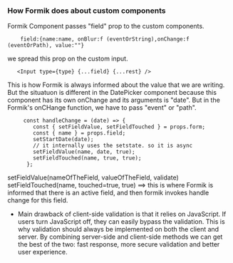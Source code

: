 ### How Formik does about custom components

Formik Component passes "field" prop to the custom components. 

        field:{name:name, onBlur:f (eventOrString),onChange:f (eventOrPath), value:""}
        
 we spread this prop on the custom input.
 
       <Input type={type} {...field} {...rest} />
 
 This is how Formik is always informed about the value that we are writing. But the situatuon is different in the DatePicker component because this component has its own onChange and its arguments is "date". But in the Formik's onCHange function, we have to pass "event" or "path".
 
         const handleChange = (date) => {
            const { setFieldValue, setFieldTouched } = props.form;
            const { name } = props.field;
            setStartDate(date);
            // it internally uses the setstate. so it is async
            setFieldValue(name, date, true);
            setFieldTouched(name, true, true);
          };
          
  setFieldValue(nameOfTheField, valueOfTheField, validate)
  setFieldTouched(name, touched=true, true) ==> this is where Formik is informed that there is an active field, and then formik invokes handle change for this field.
  
  - Main drawback of client-side validation is that it relies on JavaScript. If users turn JavaScript off, they can easily bypass the validation. This is why validation should always be implemented on both the client and server. By combining server-side and client-side methods we can get the best of the two: fast response, more secure validation and better user experience.
  
  
 
